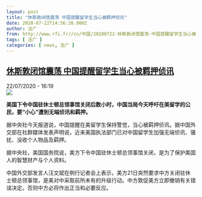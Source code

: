 ```yaml
---
layout: post
title: "休斯敦闭馆震荡 中国提醒留学生当心被羁押侦讯"
date: 2020-07-22T14:56:20.000Z
author: 法广
from: http://www.rfi.fr//cn/中国/20200722-休斯敦闭馆震荡-中国提醒留学生当心被羁押侦讯
tags: [ 法广 ]
categories: [ news, 法广 ]
---
```

<!--1595429780000-->
[休斯敦闭馆震荡 中国提醒留学生当心被羁押侦讯](http://www.rfi.fr//cn/%E4%B8%AD%E5%9B%BD/20200722-%E4%BC%91%E6%96%AF%E6%95%A6%E9%97%AD%E9%A6%86%E9%9C%87%E8%8D%A1-%E4%B8%AD%E5%9B%BD%E6%8F%90%E9%86%92%E7%95%99%E5%AD%A6%E7%94%9F%E5%BD%93%E5%BF%83%E8%A2%AB%E7%BE%81%E6%8A%BC%E4%BE%A6%E8%AE%AF)
------

<div>
<div>22/07/2020 - 16:19</div><img src="https://s.rfi.fr/media/display/f78b4c70-cc25-11ea-abae-005056a964fe/w:310/p:16x9/houston_01.jpg"><p><strong>美国下令中国驻休士顿总领事馆关闭后数小时，中国当局今天呼吁在美留学的公民，要“小心”遭到无端侦讯和羁押。</strong></p><div class="t-content__body u-clearfix"><div class="m-interstitial"></div><p>据中央社今天报道说，中国提醒在美留学生保持警觉，当心被羁押侦讯。据中国外交部在社群媒体发表声明说，近来美国执法部门已对中国留学生加强无端侦讯、骚扰、没收个人物品及羁押。</p><p>据中央社，美国国务院说，美方下令中国驻休士顿总领事馆关闭，是为了保护美国人的智慧财产与个人资料。</p><p>中国外交部发言人汪文斌在例行记者会上表示，美方21日突然要求中方关闭驻休士顿总领事馆，是美对中采取前所未有的升级行动。中方敦促美方立即撤销有关错误决定。否则中方必将作出正当和必要反应。</p><div class="o-self-promo o-self-promo--nl o-self-promo--hidden" data-selfpromo-newsletter></div><div class="o-self-promo o-self-promo--app o-self-promo--hidden" data-selfpromo-app></div></div>
</div>
